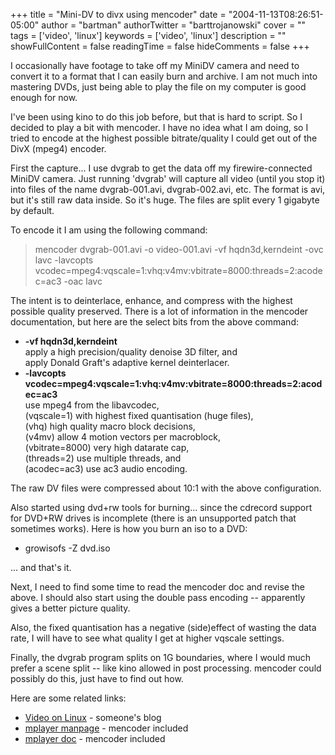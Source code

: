 +++
title = "Mini-DV to divx using mencoder"
date = "2004-11-13T08:26:51-05:00"
author = "bartman"
authorTwitter = "barttrojanowski"
cover = ""
tags = ['video', 'linux']
keywords = ['video', 'linux']
description = ""
showFullContent = false
readingTime = false
hideComments = false
+++

<p>
I occasionally have footage to take off my MiniDV camera and need to convert it
to a format that I can easily burn and archive.  I am not much into mastering 
DVDs, just being able to play the file on my computer is good enough for now.
</p>

<p>
I've been using kino to do this job before, but that is hard to script.
So I decided to play a bit with mencoder.  I have no idea what I am doing, 
so I tried to encode at the highest possible bitrate/quality I could 
get out of the DivX (mpeg4) encoder.
</p>

<p>
First the capture... I use dvgrab to get the data off my firewire-connected 
MiniDV camera.  Just running 'dvgrab' will capture all video (until you stop it)
into files of the name dvgrab-001.avi, dvgrab-002.avi, etc.  The format is
avi, but it's still raw data inside.  So it's huge.  The files are split
every 1 gigabyte by default.
</p>

<p>
To encode it I am using the following command:
<blockquote>
mencoder dvgrab-001.avi -o video-001.avi -vf hqdn3d,kerndeint -ovc lavc -lavcopts vcodec=mpeg4:vqscale=1:vhq:v4mv:vbitrate=8000:threads=2:acodec=ac3 -oac lavc
</blockquote>
The intent is to deinterlace, enhance, and compress with the highest possible
quality preserved.  There is a lot of information in the mencoder documentation,
but here are the select bits from the above command:
<ul>
<li><b>-vf hqdn3d,kerndeint</b><br>
        apply a high precision/quality denoise 3D filter, and<br>
        apply Donald Graft's adaptive kernel deinterlacer.
<li><b>-lavcopts vcodec=mpeg4:vqscale=1:vhq:v4mv:vbitrate=8000:threads=2:acodec=ac3</b><br>
        use mpeg4 from the libavcodec,<br>
        (vqscale=1) with highest fixed quantisation (huge files),<br>
        (vhq) high quality macro block decisions,<br>
        (v4mv) allow 4 motion vectors per macroblock,<br>
        (vbitrate=8000) very high datarate cap,<br>
        (threads=2) use multiple threads, and<br>
        (acodec=ac3) use ac3 audio encoding.
</ul>
The raw DV files were compressed about 10:1 with the above configuration.
</p>

<p>
Also started using dvd+rw tools for burning... since the cdrecord support
for DVD+RW drives is incomplete (there is an unsupported patch that 
sometimes works).  Here is how you burn an iso to a DVD:
<ul>
<li>growisofs -Z dvd.iso
</ul>
... and that's it.
</p>

<p>
Next, I need to find some time to read the mencoder doc and revise the above.
I should also start using the double pass encoding -- apparently gives a better
picture quality.
</p>

<p>
Also, the fixed quantisation has a negative (side)effect of wasting the data
rate, I will have to see what quality I get at higher vqscale settings.
</p>

<p>
Finally, the dvgrab program splits on 1G boundaries, where I would much 
prefer a scene split -- like kino allowed in post processing.  mencoder
could possibly do this, just have to find out how.
<p>

<p>
Here are some related links:
<ul>
<li><a href=http://home.scarlet.be/~eb023909/Linux-Video.htm>Video on Linux</a>
- someone's blog
<li><a href=http://www.mplayerhq.hu/DOCS/man/en/mplayer.1.html>mplayer manpage</a> - mencoder included
<li><a href=http://www.mplayerhq.hu/DOCS/HTML/en/index.html>mplayer doc</a> - mencoder included
</p>